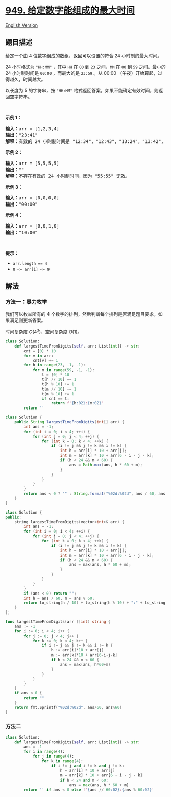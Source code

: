# [949. 给定数字能组成的最大时间](https://leetcode.cn/problems/largest-time-for-given-digits)

[English Version](/solution/0900-0999/0949.Largest%20Time%20for%20Given%20Digits/README_EN.md)

<!-- tags:数组,字符串,枚举 -->

<!-- difficulty:中等 -->

## 题目描述

<!-- 这里写题目描述 -->

<p>给定一个由 4 位数字组成的数组，返回可以设置的符合 24 小时制的最大时间。</p>

<p>24 小时格式为 <code>"HH:MM"</code> ，其中 <code>HH</code> 在 <code>00</code> 到 <code>23</code> 之间，<code>MM</code> 在 <code>00</code> 到 <code>59</code> 之间。最小的 24 小时制时间是 <code>00:00</code> ，而最大的是 <code>23:59</code> 。从 00:00 （午夜）开始算起，过得越久，时间越大。</p>

<p>以长度为 5 的字符串，按 <code>"HH:MM"</code> 格式返回答案。如果不能确定有效时间，则返回空字符串。</p>

<p> </p>

<p><strong>示例 1：</strong></p>

<pre>
<strong>输入：</strong>arr = [1,2,3,4]
<strong>输出：</strong>"23:41"
<strong>解释：</strong>有效的 24 小时制时间是 "12:34"，"12:43"，"13:24"，"13:42"，"14:23"，"14:32"，"21:34"，"21:43"，"23:14" 和 "23:41" 。这些时间中，"23:41" 是最大时间。
</pre>

<p><strong>示例 2：</strong></p>

<pre>
<strong>输入：</strong>arr = [5,5,5,5]
<strong>输出：</strong>""
<strong>解释：</strong>不存在有效的 24 小时制时间，因为 "55:55" 无效。
</pre>

<p><strong>示例 3：</strong></p>

<pre>
<strong>输入：</strong>arr = [0,0,0,0]
<strong>输出：</strong>"00:00"
</pre>

<p><strong>示例 4：</strong></p>

<pre>
<strong>输入：</strong>arr = [0,0,1,0]
<strong>输出：</strong>"10:00"
</pre>

<p> </p>

<p><strong>提示：</strong></p>

<ul>
	<li><code>arr.length == 4</code></li>
	<li><code>0 <= arr[i] <= 9</code></li>
</ul>

## 解法

### 方法一：暴力枚举

我们可以枚举所有的 4 个数字的排列，然后判断每个排列是否满足题目要求，如果满足则更新答案。

时间复杂度 $O(4^3)$，空间复杂度 $O(1)$。

<!-- tabs:start -->

```python
class Solution:
    def largestTimeFromDigits(self, arr: List[int]) -> str:
        cnt = [0] * 10
        for v in arr:
            cnt[v] += 1
        for h in range(23, -1, -1):
            for m in range(59, -1, -1):
                t = [0] * 10
                t[h // 10] += 1
                t[h % 10] += 1
                t[m // 10] += 1
                t[m % 10] += 1
                if cnt == t:
                    return f'{h:02}:{m:02}'
        return ''
```

```java
class Solution {
    public String largestTimeFromDigits(int[] arr) {
        int ans = -1;
        for (int i = 0; i < 4; ++i) {
            for (int j = 0; j < 4; ++j) {
                for (int k = 0; k < 4; ++k) {
                    if (i != j && j != k && i != k) {
                        int h = arr[i] * 10 + arr[j];
                        int m = arr[k] * 10 + arr[6 - i - j - k];
                        if (h < 24 && m < 60) {
                            ans = Math.max(ans, h * 60 + m);
                        }
                    }
                }
            }
        }
        return ans < 0 ? "" : String.format("%02d:%02d", ans / 60, ans % 60);
    }
}
```

```cpp
class Solution {
public:
    string largestTimeFromDigits(vector<int>& arr) {
        int ans = -1;
        for (int i = 0; i < 4; ++i) {
            for (int j = 0; j < 4; ++j) {
                for (int k = 0; k < 4; ++k) {
                    if (i != j && j != k && i != k) {
                        int h = arr[i] * 10 + arr[j];
                        int m = arr[k] * 10 + arr[6 - i - j - k];
                        if (h < 24 && m < 60) {
                            ans = max(ans, h * 60 + m);
                        }
                    }
                }
            }
        }
        if (ans < 0) return "";
        int h = ans / 60, m = ans % 60;
        return to_string(h / 10) + to_string(h % 10) + ":" + to_string(m / 10) + to_string(m % 10);
    }
};
```

```go
func largestTimeFromDigits(arr []int) string {
	ans := -1
	for i := 0; i < 4; i++ {
		for j := 0; j < 4; j++ {
			for k := 0; k < 4; k++ {
				if i != j && j != k && i != k {
					h := arr[i]*10 + arr[j]
					m := arr[k]*10 + arr[6-i-j-k]
					if h < 24 && m < 60 {
						ans = max(ans, h*60+m)
					}
				}
			}
		}
	}
	if ans < 0 {
		return ""
	}
	return fmt.Sprintf("%02d:%02d", ans/60, ans%60)
}
```

<!-- tabs:end -->

### 方法二

<!-- tabs:start -->

```python
class Solution:
    def largestTimeFromDigits(self, arr: List[int]) -> str:
        ans = -1
        for i in range(4):
            for j in range(4):
                for k in range(4):
                    if i != j and i != k and j != k:
                        h = arr[i] * 10 + arr[j]
                        m = arr[k] * 10 + arr[6 - i - j - k]
                        if h < 24 and m < 60:
                            ans = max(ans, h * 60 + m)
        return '' if ans < 0 else f'{ans // 60:02}:{ans % 60:02}'
```

<!-- tabs:end -->

<!-- end -->
